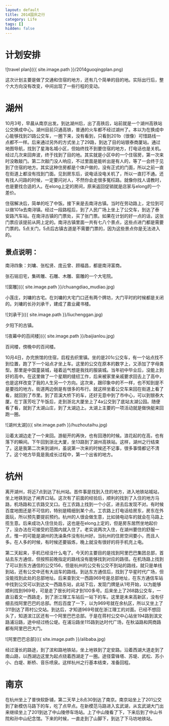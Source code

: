 ```yaml
---
layout: default
title: 2014国庆之行
category: Life
tags: []
hidden: false
---
```


计划安排
===

![travel plan]({{ site.image.path }}/2014guoqingplan.png)

这次计划主要是做了交通和住宿的地方，还有几个简单的目的地。实际出行后，整个大方向没有改变，中间出现了一些行程的变动。

<!-- more -->

湖州
===

10月3号，早晨从南京出发。到达湖州后，出了高铁后，站前就是一个湖州高铁站公交换成中心。湖州目前只通高铁，普通的火车都不经过湖州了。本以为在换成中心能够找到21路公交车，一圈下来，没有看到，只看到201b（很像）可惜路线一点都不一样。后来通过另外的方式坐上了29路，到达了目的站银泰商厦站。通过地图导航，找到了星海名城小区，但始终找不到要住宿的地方，打电话也是关机。经过几次来回奔波，终于找到了目的地。其实就是小区中的一个住宿房，第一次来时没敢敲门。第二次敲门没人响应，不过里面是能听出是有人的，等了一会终于见到了住宿的地方。其实这种住房都是个体户做的，没有正式的门面，所以之前一直在街道上都没有找到门面。见到房东后，说电话没电关机了，所以一直打不通。还有找人问路的时候，一定要问对人，不然你会走很多冤枉路。就像你找人请教时，也是要找合适的人。在elong上定的房间，原来返回促销就是店家与elong的一个差价。

住宿解决后，简单的吃了中饭。接下来是去南浔古镇。当时在劳动路上，定位到可以做101a去南浔镇。经过一段路程后，到了人民广场上坐上了公交车，到达了泰安路汽车站。在南浔古镇的门票处，买了张门票。如果在计划的好一点的话，这张门票应该提前从网上定的。南浔古镇里面一共有七八个景点，这些点进门都是需要门票的。5点关门，5点后古镇古道是不需要门票的，因为这些景点你是无法进入的。

景点说明：
---

南浔四象：刘墉、张松贤、庞云曾、顾福昌，都是南浔富商。

张石铭旧宅，集砖雕、石雕、木雕、窗雕的一个大宅院。

![窗雕]({{ site.image.path }}/chuangdiao_mudiao.jpg)

小莲庄，刘墉的古宅。在刘墉的大宅门口还有两个牌坊，大门平时的时候都是关闭的。刘墉的长孙刘承干，建成了嘉业藏书楼。

![刘承干]({{ site.image.path }}/liuchenggan.jpg)

夕阳下的古镇。

![夜幕中的百间楼]({{ site.image.path }}/baijianlou.jpg)

百间楼，傍晚中的百间楼。

10月4日，办完旅馆的住宿，启程去织里镇。坐的是201c公交车，有一个站点找不到位置，跑了下一个站点才坐上车。这里的公交在原本的数字上，又添加了字母类型。那里是中国童装城，碰着运气想是我找的服装城。当年初中毕业后，没能上到好的高中。在这里做了一个星期的缝纫工作，后来被家里亲戚要求回去上了高中，也是这样改变了我的人生另一个方向。这次来，跟印象中的不一样，也不知到是不是要找的地方。街道两边倒是有很多的布行。就这样坐着公交车来回在街道上看了看，就回到了市里。到了苕溪大桥下的车，还好无意中到了市中心，可以到银泰大厦。在丁莲芳吃了午饭后，走到浙北大厦坐上了4a公交到了底站太湖公园。随便看了看，就到了太湖山庄，到了太湖边上。太湖上主要的一项活动就是做快艇来回跑一圈。

![湖州太湖]({{ site.image.path }}/huzhoutaihu.jpg)

沿着太湖边走了一个来回。游艇开的再快，也有回港的时候。浪花起的在高，也有落下的瞬间。下午回到浙北大厦，坐13路到了湖州高铁站。这样，湖州之行结束了。这是我第二次来到湖州，虽说第一次来的时候还不记事，很多事情都记不清了。这个地方毕竟是我成长过程中，第一个出省的地方。

杭州
===

离开湖州，将近7点到达了杭州站。首件事是找到入住的地方，进入地铁站城站，坐上地铁到达了闸弄口站。这次有了前面的经验后，顺利的找到了入住的地方马路，机场路和工农路交叉口。在工农路上找到一个小区，进去后发现不对。有时候百度地图还是不可信的，特别是精细到某个点。工农路上打电话给房东，房东在外面玩，所以预先要提前预约。杭州的人很会做生意，比如骑电动车的就会在马路上揽生意。后来成功入住住处后，这也是在elong上定的，但是房东居然坐地起价了，没办法在可接受的范围内就入住了。老实说两次入住，在湖州要住的舒服一点，惟一的可能是湖州的洗澡条件没有杭州好。当杭州的住房空间要小，而且人多。在人多的时候，有时候还要锻炼，晚上就没有很好的将手机充上电。

第二天起来，手机已经没什么电了。今天的主要目的是找到阿里巴巴集团总部，首站去东方通信，但按照前晚指定的路线没有能够找到对应的路径。在机场路上找到了可以到东方通信的公交156，但是杭州的公交有公交不到站的路线，就只是单线到站，还有公交中还有大战车的路线。到达东方通信后，找到了华星时代广场，但没能找到此处的总部地址。后来查到文一西路969号是总部地址，在东方通信车站中找到公交可以到达文一西路东站，此站下后，发现门牌是从1号开始，以为能够顺利找到969号，可是走了很长时间才到100多号。后来坐上了268路公交车，一直沿着文一西路走，到了浙江理工车站后一站下的车。这里是未来高新区，没有仔细去找阿里巴巴的总部。然后百度了一下，以为969号就在余杭区，所以又坐上了311到达了蒋村公交站。到达后，才知道969号就在浙江理工的对面。已经不想回头了，知道滨江区还有一个阿里巴巴总部。于是在蒋村公交中心站坐194路到滨文路浦沿路，途中经过杨公堤。在浦沿路坐115路到达时代广场，在秋溢路和网商路都有阿里巴巴大门。

![阿里巴巴总部]({{ site.image.path }}/alibaba.jpg)

经过漫长的路途，到了滨和路地铁站，坐上地铁到了定安路。沿着西湖大道走到了南山路，以西湖边这里为起点绕着西湖走了一圈。途径雷锋塔、苏堤、武松、苏小小、白堤、断桥、音乐喷泉。这样杭州之行基本结束，准备回程。

南京
===

在杭州坐上了普快软卧铺，第二天早上8点30到达了南京。南京站坐上了201公交到了新模仿马路下的车，吃了点早点。在新模范马路进入玄武湖，从玄武湖大门出来继续坐上了201到达了中山陵停车场站。上了中山陵看了下，下来后到了中山书院和孙中山纪念馆。下来的时候，一直走到了山脚下，到达了下马坊地铁站。



